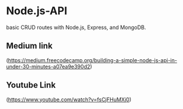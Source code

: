 # Node.js-API
 basic CRUD routes with Node.js, Express, and MongoDB.

## Medium link 
(https://medium.freecodecamp.org/building-a-simple-node-js-api-in-under-30-minutes-a07ea9e390d2)

## Youtube Link
(https://www.youtube.com/watch?v=fsCjFHuMXj0)